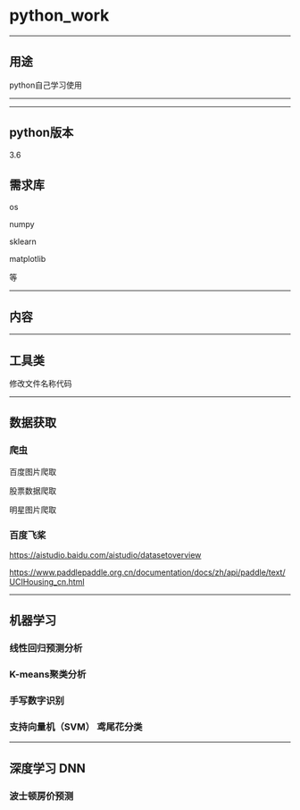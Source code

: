 # python_work


***

## 用途

python自己学习使用


***

***

## python版本
3.6

## 需求库


os

numpy

sklearn

matplotlib

等


***

## 内容

***

## 工具类


修改文件名称代码


***
## 数据获取


### 爬虫


百度图片爬取

股票数据爬取

明星图片爬取

### 百度飞桨

https://aistudio.baidu.com/aistudio/datasetoverview


https://www.paddlepaddle.org.cn/documentation/docs/zh/api/paddle/text/UCIHousing_cn.html



***

## 机器学习


### 线性回归预测分析

### K-means聚类分析

### 手写数字识别


### 支持向量机（SVM） 鸢尾花分类

***


## 深度学习 DNN

### 波士顿房价预测




